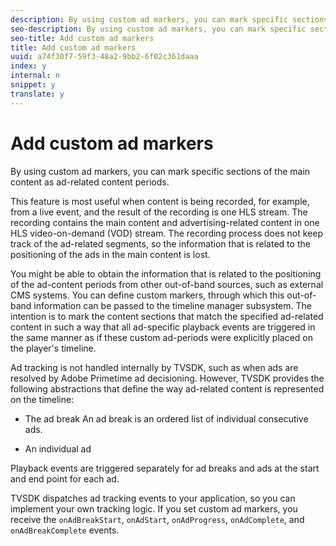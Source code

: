 ```yaml
---
description: By using custom ad markers, you can mark specific sections of the main content as ad-related content periods.
seo-description: By using custom ad markers, you can mark specific sections of the main content as ad-related content periods.
seo-title: Add custom ad markers
title: Add custom ad markers
uuid: a74f30f7-59f3-48a2-9bb2-6f02c361daaa
index: y
internal: n
snippet: y
translate: y
---
```


# Add custom ad markers

By using custom ad markers, you can mark specific sections of the main content as ad-related content periods.

This feature is most useful when content is being recorded, for example, from a live event, and the result of the recording is one HLS stream. The recording contains the main content and advertising-related content in one HLS video-on-demand (VOD) stream. The recording process does not keep track of the ad-related segments, so the information that is related to the positioning of the ads in the main content is lost. 

You might be able to obtain the information that is related to the positioning of the ad-content periods from other out-of-band sources, such as external CMS systems. You can define custom markers, through which this out-of-band information can be passed to the timeline manager subsystem. The intention is to mark the content sections that match the specified ad-related content in such a way that all ad-specific playback events are triggered in the same manner as if these custom ad-periods were explicitly placed on the player's timeline. 

Ad tracking is not handled internally by TVSDK, such as when ads are resolved by Adobe Primetime ad decisioning. However, TVSDK provides the following abstractions that define the way ad-related content is represented on the timeline: 
* The ad break An ad break is an ordered list of individual consecutive ads. 

* An individual ad




Playback events are triggered separately for ad breaks and ads at the start and end point for each ad. 

TVSDK dispatches ad tracking events to your application, so you can implement your own tracking logic. If you set custom ad markers, you receive the `onAdBreakStart`, `onAdStart`, `onAdProgress`, `onAdComplete`, and `onAdBreakComplete` events. 
